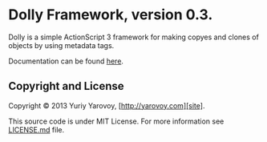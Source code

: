 Dolly Framework, version 0.3.
=============

Dolly is a simple ActionScript 3 framework for making copyes and clones of objects by using metadata tags.

Documentation can be found [here][docs].

Copyright and License
---------------------

Copyright © 2013 Yuriy Yarovoy, [http://yarovoy.com][site].

This source code is under MIT License. For more information see [LICENSE.md][license] file.

[docs]: https://github.com/Yarovoy/dolly/wiki "See website with Grails Smpp Plugin documentation."
[site]: http://yarovoy.com/ "See copyright holder's site."
[license]: https://github.com/Yarovoy/dolly/blob/master/LICENSE.md "See the license on GitHub."
